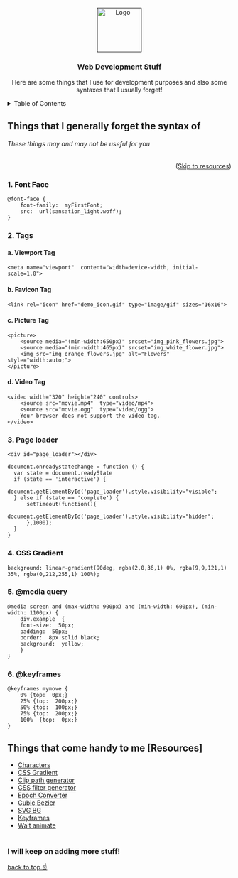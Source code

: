 <div id="top"></div>
<!--
[![Contributors][contributors-shield]][contributors-url]
[![Forks][forks-shield]][forks-url]
[![Stargazers][stars-shield]][stars-url]
[![Issues][issues-shield]][issues-url]
[![MIT License][license-shield]][license-url]
[![LinkedIn][linkedin-shield]][linkedin-url]
-->
<br />
<div align="center">
  <a href="">
    <img src="https://abhikakarot.github.io/myInfo/images/abhishek_anim.png" alt="Logo" width="100" height="100">
  </a>

  <h3 align="center">Web Development Stuff</h3>

  <p align="center">
    Here are some things that I use for development purposes and also some syntaxes that I usually forget!
    <br />
  </p>
</div>
<!-- TABLE OF CONTENTS -->
<details>
  <summary>Table of Contents</summary>
  <ol>
    <li>
      <a href="#things-that-i-generally-forget-the-syntax-of">Things that I forget</a>
      <ul>
        <li><a href="#1.font-face">Font Face</a></li>
        <li><a href="#tags">Tags</a></li>
        <ul>
	        <li><a href="#viewport-tag">Meta viewport Tag</a></li>
	        <li><a href="#favicon-tag">Favicon Tag</a></li>
	        <li><a href="#picture-tag">Picture Tag</a></li>
			<li><a href="#video-tag">Video Tag</a></li>
      </ul>
              <li><a href="#page-loader">Page loader</a></li>
	        <li><a href="#css-gradient">CSS Gradient</a></li>
	        <li><a href="#media-query">@media Syntax</a></li>
	        <li><a href="#keyframes">@keyframes Syntax</a></li>
    </li>
    <li>
      <a href="#things-that-come-handy-to-me-resources">Things that come handy to me</a>
    </li>
  </ol>
</details>



<!-- ABOUT THE PROJECT -->
## Things that I generally forget the syntax of
###### These things may and may not be useful for you
<p align="right">(<a href="#things-that-come-handy-to-me-resources">Skip to resources</a>)</p>


### 1. Font Face
```
@font-face {  
	font-family:  myFirstFont;  
	src:  url(sansation_light.woff);  
}
```

### 2. Tags

#### a. Viewport Tag
```
<meta name="viewport"  content="width=device-width, initial-scale=1.0">
```

#### b. Favicon Tag
```
<link rel="icon" href="demo_icon.gif" type="image/gif" sizes="16x16">
```

#### c. Picture Tag
```
<picture>  
	<source media="(min-width:650px)" srcset="img_pink_flowers.jpg">
	<source media="(min-width:465px)" srcset="img_white_flower.jpg">
	<img src="img_orange_flowers.jpg" alt="Flowers" style="width:auto;">
</picture>
```

#### d. Video Tag
```
<video width="320" height="240" controls>
	<source src="movie.mp4"  type="video/mp4">
	<source src="movie.ogg"  type="video/ogg">
	Your browser does not support the video tag.
</video>
```

### 3. Page loader
```
<div id="page_loader"></div>

document.onreadystatechange = function () {
  var state = document.readyState
  if (state == 'interactive') {
       document.getElementById('page_loader').style.visibility="visible";
  } else if (state == 'complete') {
      setTimeout(function(){
         document.getElementById('page_loader').style.visibility="hidden";
      },1000);
  }
}
```

### 4.  CSS Gradient
```
background: linear-gradient(90deg, rgba(2,0,36,1) 0%, rgba(9,9,121,1) 35%, rgba(0,212,255,1) 100%);
```

### 5. @media query
```
@media screen and (max-width: 900px) and (min-width: 600px), (min-width: 1100px) {  
	div.example  {  
	font-size:  50px;  
	padding:  50px;  
	border:  8px solid black;  
	background:  yellow;  
	}  
}
```

### 6. @keyframes
```
@keyframes mymove {  
	0% {top:  0px;}  
	25% {top:  200px;}  
	50% {top:  100px;}  
	75% {top:  200px;}  
	100%  {top:  0px;}  
}
```


## Things that come handy to me [Resources]

* [Characters](https://copychar.cc/)
* [CSS Gradient](https://cssgradient.io/)
* [Clip path generator](https://bennettfeely.com/clippy/)
* [CSS filter generator](https://codepen.io/sosuke/pen/Pjoqqp)
* [Epoch Converter](https://www.epochconverter.com/)
* [Cubic Bezier](https://cubic-bezier.com/#.17,.67,.83,.67)
* [SVG BG](https://bgjar.com/)
* [Keyframes](https://keyframes.app/)
* [Wait animate](https://waitanimate.wstone.io/)
<br /><br />
### I will keep on adding more stuff!

<a href="#top">back to top ☝️</a>